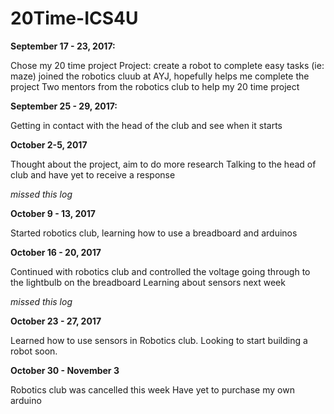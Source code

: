 # 20Time-ICS4U

**September 17 - 23, 2017:**

  Chose my 20 time project
  Project: create a robot to complete easy tasks (ie: maze)
  joined the robotics cluub at AYJ, hopefully helps me complete the project
  Two mentors from the robotics club to help my 20 time project
  
  
  
**September 25 - 29, 2017:**

  Getting in contact with the head of the club and see when it starts



**October 2-5, 2017**

  Thought about the project, aim to do more research
  Talking to the head of club and have yet to receive a response



*missed this log*

**October 9 - 13, 2017**

  Started robotics club, learning how to use a breadboard and arduinos



**October 16 - 20, 2017**

  Continued with robotics club and controlled the voltage going through to the lightbulb on the breadboard
  Learning about sensors next week



*missed this log*

**October 23 - 27, 2017**

  Learned how to use sensors in Robotics club. Looking to start building a robot soon.



**October 30 - November 3**

  Robotics club was cancelled this week
  Have yet to purchase my own arduino

